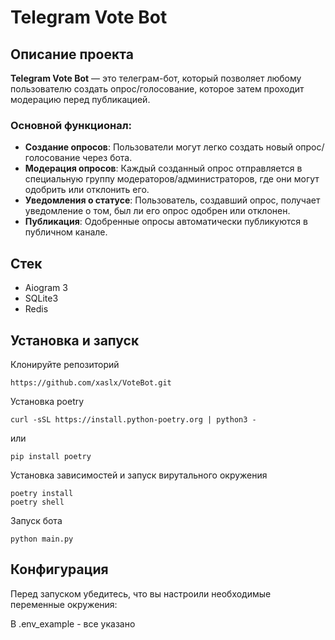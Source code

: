 # Telegram Vote Bot


## Описание проекта

**Telegram Vote Bot** — это телеграм-бот, который позволяет любому пользователю создать опрос/голосование, которое затем проходит модерацию перед публикацией. 

### Основной функционал:

- **Создание опросов**: Пользователи могут легко создать новый опрос/голосование через бота.
- **Модерация опросов**: Каждый созданный опрос отправляется в специальную группу модераторов/администраторов, где они могут одобрить или отклонить его.
- **Уведомления о статусе**: Пользователь, создавший опрос, получает уведомление о том, был ли его опрос одобрен или отклонен.
- **Публикация**: Одобренные опросы автоматически публикуются в публичном канале.

## Стек

- Aiogram 3
- SQLite3
- Redis


## Установка и запуск

Клонируйте репозиторий 

```https://github.com/xaslx/VoteBot.git```

Установка poetry

```curl -sSL https://install.python-poetry.org | python3 -```

или 

```pip install poetry```

Установка зависимостей и запуск вирутального окружения
```
poetry install
poetry shell
```

Запуск бота

```python main.py```

## Конфигурация
Перед запуском убедитесь, что вы настроили необходимые переменные окружения:

В .env_example - все указано





